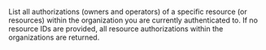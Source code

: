 List all authorizations (owners and operators) of a specific resource (or resources) within the organization you are currently authenticated to.
If no resource IDs are provided, all resource authorizations within the organizations are returned.
